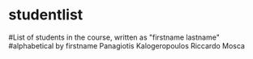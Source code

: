 # studentlist
#List of students in the course, written as "firstname lastname"
#alphabetical by firstname
Panagiotis Kalogeropoulos
Riccardo Mosca
